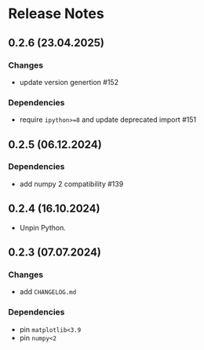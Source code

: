 # Release Notes

## 0.2.6 (23.04.2025)

### Changes

- update version genertion #152

### Dependencies

- require `ipython>=8` and update deprecated import #151

## 0.2.5 (06.12.2024)

### Dependencies

- add numpy 2 compatibility #139

## 0.2.4 (16.10.2024)

- Unpin Python.

## 0.2.3 (07.07.2024)

### Changes

- add `CHANGELOG.md`

### Dependencies

- pin `matplotlib<3.9`
- pin `numpy<2`
